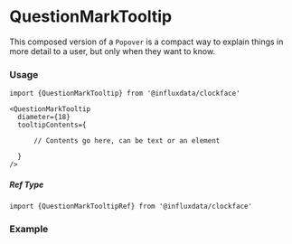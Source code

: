 # QuestionMarkTooltip

This composed version of a `Popover` is a compact way to explain things in more detail to a user, but only when they want to know.

### Usage

```tsx
import {QuestionMarkTooltip} from '@influxdata/clockface'
```

```tsx
<QuestionMarkTooltip
  diameter={18}
  tooltipContents={

      // Contents go here, can be text or an element

  }
/>
```

##### Ref Type

```tsx
import {QuestionMarkTooltipRef} from '@influxdata/clockface'
```

### Example

<!-- STORY -->

<!-- STORY HIDE START -->

<!-- STORY HIDE END -->

<!-- PROPS -->
